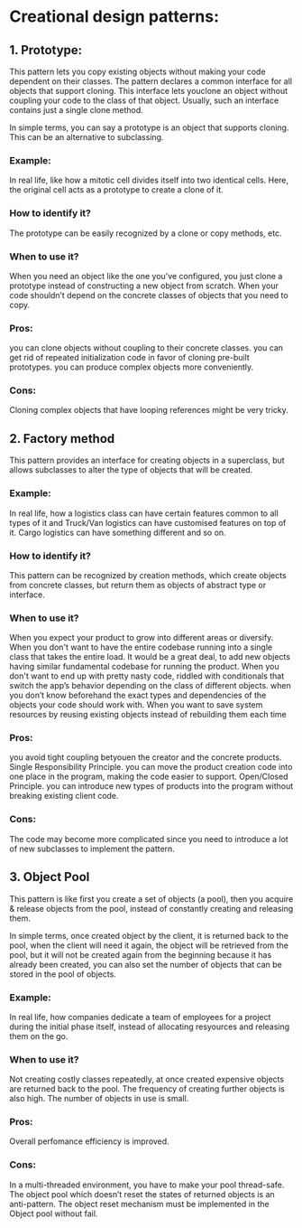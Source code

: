 # Creational design patterns:

## 1. Prototype:

 This pattern lets you copy existing objects without making your code dependent on their classes.
 The pattern declares a common interface for all objects that support cloning. This interface lets youclone an object without coupling your code to the class of that object. Usually, such an interface contains just a single clone method.

 In simple terms, you can say a prototype is an object that supports cloning. This can be an alternative to subclassing.

 ### Example:
 In real life, like how a mitotic cell divides itself into two identical cells. Here, the original cell acts as a prototype to create a clone of it.

 ### How to identify it?

 The prototype can be easily recognized by a clone or copy methods, etc.

 ### When to use it?

 When you need an object like the one you’ve configured, you just clone a prototype instead of constructing a new object from scratch.
 When your code shouldn’t depend on the concrete classes of objects that you need to copy.

 ### Pros:

 you can clone objects without coupling to their concrete classes.
 you can get rid of repeated initialization code in favor of cloning pre-built prototypes.
 you can produce complex objects more conveniently.

 ### Cons:
 Cloning complex objects that have looping references might be very tricky.


## 2. Factory method

 This pattern provides an interface for creating objects in a superclass, but allows subclasses to alter the type of objects that will be created.

 ### Example:
 In real life, how a logistics class can have certain features common to all types of it and Truck/Van logistics can have customised features on top of it. Cargo logistics can have something different and so on.

 ### How to identify it?

 This pattern can be recognized by creation methods, which create objects from concrete classes, but return them as objects of abstract type or interface.

 ### When to use it?

 When you expect your product to grow into different areas or diversify.
 When you don't want to have the entire codebase running into a single class that takes the entire load. It would be a great deal, to add new objects having similar fundamental codebase for running the product.
 When you don't want to end up with pretty nasty code, riddled with conditionals that switch the app’s behavior depending on the class of different objects.
 when you don’t know beforehand the exact types and dependencies of the objects your code should work with.
 When you want to save system resources by reusing existing objects instead of rebuilding them each time

 ### Pros:

 you avoid tight coupling betyouen the creator and the concrete products.
 Single Responsibility Principle. you can move the product creation code into one place in the program, making the code easier to support.
 Open/Closed Principle. you can introduce new types of products into the program without breaking existing client code.

 ### Cons:
 The code may become more complicated since you need to introduce a lot of new subclasses to implement the pattern. 

 ## 3. Object Pool

 This pattern is like first you create a set of objects (a pool), then you acquire & release objects from the pool, instead of constantly creating and releasing them.

 In simple terms, once created object by the client, it is returned back to the pool, when the client will need it again, the object will be retrieved from the pool, but it will not be created again from the beginning because it has already been created, you can also set the number of objects that can be stored in the pool of objects.

 ### Example:
 In real life, how companies dedicate a team of employees for a project during the initial phase itself, instead of allocating resyources and releasing them on the go.

 ### When to use it?
 Not creating costly classes repeatedly, at once created expensive objects are returned back to the pool.
 The frequency of creating further objects is also high.
 The number of objects in use is small.

 ### Pros:
 Overall perfomance efficiency is improved.

 ### Cons:
 In a multi-threaded environment, you have to make your pool thread-safe.
 The object pool which doesn’t reset the states of returned objects is an anti-pattern. The object reset mechanism must be implemented in the Object pool without fail.
